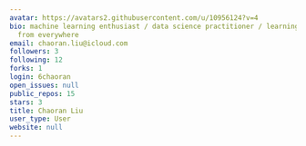 ```yaml
---
avatar: https://avatars2.githubusercontent.com/u/10956124?v=4
bio: machine learning enthusiast / data science practitioner / learning data science
  from everywhere
email: chaoran.liu@icloud.com
followers: 3
following: 12
forks: 1
login: 6chaoran
open_issues: null
public_repos: 15
stars: 3
title: Chaoran Liu
user_type: User
website: null
---
```

